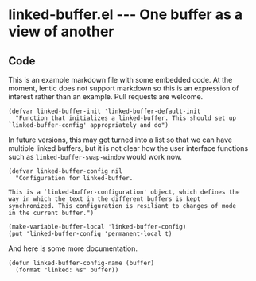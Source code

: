 # linked-buffer.el --- One buffer as a view of another 

## Code

This is an example markdown file with some embedded code. At the moment,
lentic does not support markdown so this is an expression of interest rather
than an example. Pull requests are welcome.

    (defvar linked-buffer-init 'linked-buffer-default-init
      "Function that initializes a linked-buffer. This should set up
    `linked-buffer-config' appropriately and do")
    
In future versions, this may get turned into a list so that we can have
multiple linked buffers, but it is not clear how the user interface
functions such as `linked-buffer-swap-window` would work now.

    (defvar linked-buffer-config nil
      "Configuration for linked-buffer.

    This is a `linked-buffer-configuration' object, which defines the
    way in which the text in the different buffers is kept
    synchronized. This configuration is resiliant to changes of mode
    in the current buffer.")
    
    (make-variable-buffer-local 'linked-buffer-config)
    (put 'linked-buffer-config 'permanent-local t)

And here is some more documentation.

    (defun linked-buffer-config-name (buffer)
      (format "linked: %s" buffer))

